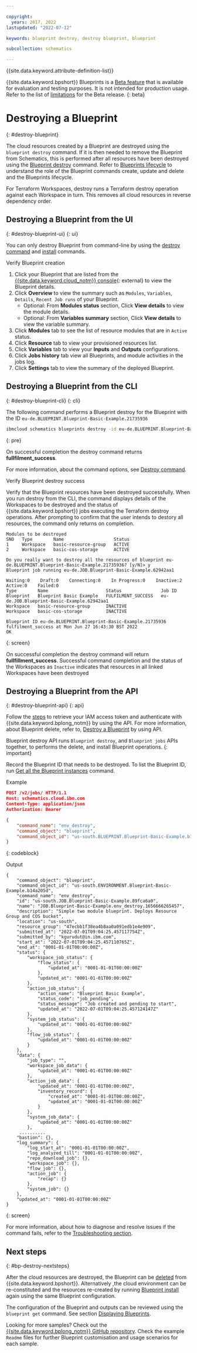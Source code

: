 ```yaml
---

copyright:
  years: 2017, 2022
lastupdated: "2022-07-12"

keywords: blueprint destroy, destroy blueprint, blueprint

subcollection: schematics

---
```


{{site.data.keyword.attribute-definition-list}}

{{site.data.keyword.bpshort}} Blueprints is a [Beta feature](/docs/schematics?topic=schematics-bp-beta-limitations) that is available for evaluation and testing purposes. It is not intended for production usage. Refer to the list of [limitations](/docs/schematics?topic=schematics-bp-beta-limitations) for the Beta release.
{: beta}

# Destroying a Blueprint
{: #destroy-blueprint}

The cloud resources created by a Blueprint are destroyed using the `blueprint destroy` command. If it is then needed to remove the Blueprint from Schematics, this is performed after all resources have been destroyed using the [Blueprint destroy](/docs/schematics?topic=schematics-sc-blueprint-delete) command. Refer to [Blueprints lifecycle](https://cloud.ibm.com/docs/schematics?topic=schematics-blueprint-lifecycle-cmds) to understand the role of the Blueprint commands create, update and delete and the Blueprints lifecycle. 

For Terraform Workspaces, destroy runs a Terraform destroy operation against each Workspace in turn. This removes all cloud resources in reverse dependency order. 

## Destroying a Blueprint from the UI 
{: #destroy-blueprint-ui}
{: ui}

You can only destroy Blueprint from command-line by using the [destroy command](/docs/schematics?topic=schematics-schematics-cli-reference&interface=cli#schematics-blueprint-delete) and [install](/docs/schematics?topic=schematics-install-blueprint) commands.

Verify Blueprint creation 

1. Click your Blueprint that are listed from the [{{site.data.keyword.cloud_notm}} console](https://cloud.ibm.com/schematics/blueprints){: external} to view the Blueprint details.
2. Click **Overview** to view the summary such as `Modules`, `Variables`, `Details`, `Recent Job runs` of your Blueprint. 
    - Optional: From **Modules status** section, Click **View details** to view the module details.
    - Optional: From **Variables summary** section, Click **View details** to view the variable summary.
3. Click **Modules** tab to see the list of resource modules that are in `Active` status.
4. Click **Resource** tab to view your provisioned resources list.
5. Click **Variables** tab to view your **Inputs** and **Outputs** configurations.
6. Click **Jobs history** tab view all Blueprints, and module activities in the jobs log.
7. Click **Settings** tab to view the summary of the deployed Blueprint.

## Destroying a Blueprint from the CLI
{: #destroy-blueprint-cli}
{: cli}

The following command performs a Blueprint destroy for the Blueprint with the ID `eu-de.BLUEPRINT.Blueprint-Basic-Example.21735936`

```sh
ibmcloud schematics blueprints destroy -id eu-de.BLUEPRINT.Blueprint-Basic-Example.21735936
```
{: pre}

On successful completion the destroy command returns **fullfilment_success**. 

For more information, about the command options, see [Destroy command](/docs/schematics?topic=schematics-schematics-cli-reference#schematics-blueprint-destroy).

Verify Blueprint destroy success 

Verify that the Blueprint resources have been destroyed successfully. When you run destroy from the CLI, the command displays details of the Workspaces to be destroyed and the status of {{site.data.keyword.bpshort}} jobs executing the Terraform destroy operations. After prompting to confirm that the user intends to destory all resources, the command only returns on completion.

```text
Modules to be destroyed
SNO   Type        Name                   Status   
1     Workspace   basic-resource-group   ACTIVE   
2     Workspace   basic-cos-storage      ACTIVE   
      
Do you really want to destroy all the resources of blueprint eu-de.BLUEPRINT.Blueprint-Basic-Example.21735936? [y/N]> y
Blueprint job running eu-de.JOB.Blueprint-Basic-Example.62942aa1

Waiting:0    Draft:0    Connecting:0    In Progress:0    Inactive:2    Active:0    Failed:0   
Type        Name                      Status               Job ID   
Blueprint   Blueprint Basic Example   FULFILMENT_SUCCESS   eu-de.JOB.Blueprint-Basic-Example.62942aa1   
Workspace   basic-resource-group      INACTIVE                
Workspace   basic-cos-storage         INACTIVE                
            
Blueprint ID eu-de.BLUEPRINT.Blueprint-Basic-Example.21735936 fulfilment_success at Mon Jun 27 16:43:30 BST 2022
OK
```
{: screen}

On successful completion the destroy command will return **fullfillment_success**. Successful command completion and the status of the Workspaces as `Inactive` indicates that resources in all linked Workspaces have been destroyed

## Destroying a Blueprint from the API
{: #destroy-blueprint-api}
{: api}

Follow the [steps](/docs/schematics?topic=schematics-setup-api#cs_api) to retrieve your IAM access token and authenticate with {{site.data.keyword.bplong_notm}} by using the API. For more information, about Blueprint delete, refer to, [Destroy a Blueprint](/apidocs/schematics/schematics#delete-blueprint) by using API.

Blueprint destroy API runs `Blueprint destroy`, and `Blueprint jobs` APIs together, to performs the delete, and install Blueprint operations.
{: important}

Record the Blueprint ID that needs to be destroyed. To list the Blueprint ID, run [Get all the Blueprint instances](/apidocs/schematics/schematics#list-blueprint) command.

Example

```json
POST /v2/jobs/ HTTP/1.1
Host: schematics.cloud.ibm.com
Content-Type: application/json
Authorization: Bearer 

{
    "command_name": "env_destroy",
    "command_object": "blueprint",
    "command_object_id": "us-south.BLUEPRINT.Blueprint-Basic-Example.b14a205d"
}
```
{: codeblock}

Output

```text
{
    "command_object": "blueprint",
    "command_object_id": "us-south.ENVIRONMENT.Blueprint-Basic-Example.b14a205d",
    "command_name": "env_destroy",
    "id": "us-south.JOB.Blueprint-Basic-Example.89fca6a0",
    "name": "JOB.Blueprint-Basic-Example.env_destroy.1656666265457",
    "description": "Simple two module blueprint. Deploys Resource Group and COS bucket",
    "location": "us-south",
    "resource_group": "47ecbb1f38ea4b8aa0a091edb1e4e909",
    "submitted_at": "2022-07-01T09:04:25.457117754Z",
    "submitted_by": "kgurudut@in.ibm.com",
    "start_at": "2022-07-01T09:04:25.457110765Z",
    "end_at": "0001-01-01T00:00:00Z",
    "status": {
        "workspace_job_status": {
            "flow_status": {
                "updated_at": "0001-01-01T00:00:00Z"
            },
            "updated_at": "0001-01-01T00:00:00Z"
        },
        "action_job_status": {
            "action_name": "Blueprint Basic Example",
            "status_code": "job_pending",
            "status_message": "Job created and pending to start",
            "updated_at": "2022-07-01T09:04:25.457124147Z"
        },
        "system_job_status": {
            "updated_at": "0001-01-01T00:00:00Z"
        },
        "flow_job_status": {
            "updated_at": "0001-01-01T00:00:00Z"
        }
    },
    "data": {
        "job_type": "",
        "workspace_job_data": {
            "updated_at": "0001-01-01T00:00:00Z"
        },
        "action_job_data": {
            "updated_at": "0001-01-01T00:00:00Z",
            "inventory_record": {
                "created_at": "0001-01-01T00:00:00Z",
                "updated_at": "0001-01-01T00:00:00Z"
            }
        },
        "system_job_data": {
            "updated_at": "0001-01-01T00:00:00Z"
        },
     ..........
    "bastion": {},
    "log_summary": {
        "log_start_at": "0001-01-01T00:00:00Z",
        "log_analyzed_till": "0001-01-01T00:00:00Z",
        "repo_download_job": {},
        "workspace_job": {},
        "flow_job": {},
        "action_job": {
            "recap": {}
        },
        "system_job": {}
    },
    "updated_at": "0001-01-01T00:00:00Z"
}
```
{: screen}

For more information, about how to diagnose and resolve issues if the command fails, refer to the [Troubleshooting section](/docs/schematics?topic=schematics-bp-install-fails&interface=cli).

## Next steps
{: #bp-destroy-nextsteps}

After the cloud resources are destroyed, the Blueprint can be [deleted](/docs/schematics?topic=schematics-sc-blueprint-delete) from {{site.data.keyword.bpshort}}. Alternatively ,the cloud environment can be re-constituted and the resources re-created by running [Blueprint install](/docs/schematics?topic=schematics-sc-blueprint-install) again using the same Blueprint configuration.

The configuration of the Blueprint and outputs can be reviewed using the `blueprint get` command. See section [Displaying Blueprints](/docs/schematics?topic=schematics-schematics-cli-reference&interface=cli#schematics-blueprint-get). 

Looking for more samples? Check out the [{{site.data.keyword.bplong_notm}} GitHub repository](https://github.com/orgs/Cloud-Schematics/repositories/?q=topic:blueprint). Check the example `Readme` files for further Blueprint customisation and usage scenarios for each sample. 
